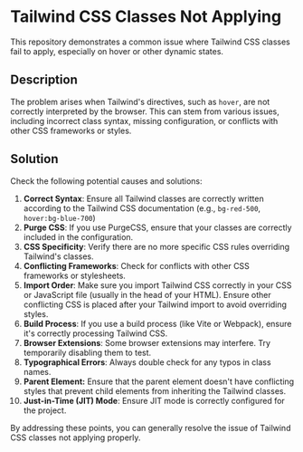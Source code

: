 # Tailwind CSS Classes Not Applying

This repository demonstrates a common issue where Tailwind CSS classes fail to apply, especially on hover or other dynamic states.

## Description

The problem arises when Tailwind's directives, such as `hover`, are not correctly interpreted by the browser. This can stem from various issues, including incorrect class syntax, missing configuration, or conflicts with other CSS frameworks or styles.

## Solution

Check the following potential causes and solutions:

1. **Correct Syntax**: Ensure all Tailwind classes are correctly written according to the Tailwind CSS documentation (e.g., `bg-red-500`, `hover:bg-blue-700`)
2. **Purge CSS**: If you use PurgeCSS, ensure that your classes are correctly included in the configuration.
3. **CSS Specificity**: Verify there are no more specific CSS rules overriding Tailwind's classes.
4. **Conflicting Frameworks**: Check for conflicts with other CSS frameworks or stylesheets.
5. **Import Order**: Make sure you import Tailwind CSS correctly in your CSS or JavaScript file (usually in the head of your HTML). Ensure other conflicting CSS is placed after your Tailwind import to avoid overriding styles.
6. **Build Process**: If you use a build process (like Vite or Webpack), ensure it's correctly processing Tailwind CSS.
7. **Browser Extensions**: Some browser extensions may interfere. Try temporarily disabling them to test.
8. **Typographical Errors**: Always double check for any typos in class names.
9. **Parent Element:** Ensure that the parent element doesn't have conflicting styles that prevent child elements from inheriting the Tailwind classes.
10. **Just-in-Time (JIT) Mode**: Ensure JIT mode is correctly configured for the project.

By addressing these points, you can generally resolve the issue of Tailwind CSS classes not applying properly.